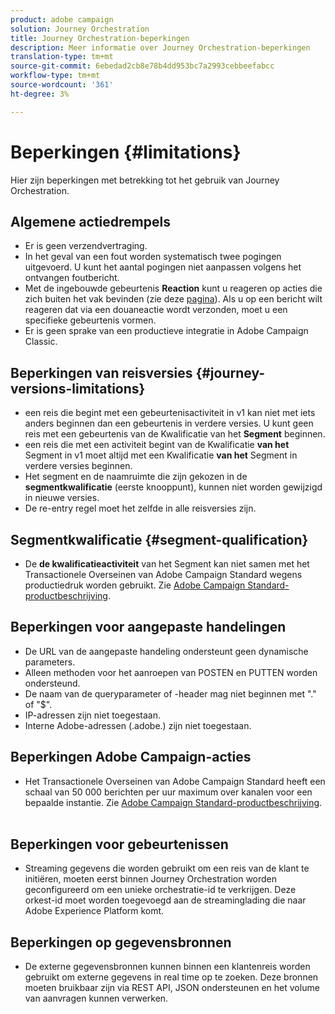 ```yaml
---
product: adobe campaign
solution: Journey Orchestration
title: Journey Orchestration-beperkingen
description: Meer informatie over Journey Orchestration-beperkingen
translation-type: tm+mt
source-git-commit: 6ebedad2cb8e78b4dd953bc7a2993cebbeefabcc
workflow-type: tm+mt
source-wordcount: '361'
ht-degree: 3%

---
```



# Beperkingen {#limitations}

Hier zijn beperkingen met betrekking tot het gebruik van Journey Orchestration.

## Algemene actiedrempels

* Er is geen verzendvertraging. 
* In het geval van een fout worden systematisch twee pogingen uitgevoerd. U kunt het aantal pogingen niet aanpassen volgens het ontvangen foutbericht. 
* Met de ingebouwde gebeurtenis **Reaction** kunt u reageren op acties die zich buiten het vak bevinden (zie deze [pagina](../building-journeys/reaction-events.md)). Als u op een bericht wilt reageren dat via een douaneactie wordt verzonden, moet u een specifieke gebeurtenis vormen. 
* Er is geen sprake van een productieve integratie in Adobe Campaign Classic.

## Beperkingen van reisversies {#journey-versions-limitations}

* een reis die begint met een gebeurtenisactiviteit in v1 kan niet met iets anders beginnen dan een gebeurtenis in verdere versies. U kunt geen reis met een gebeurtenis van de Kwalificatie van het **Segment** beginnen.
* een reis die met een activiteit begint van de Kwalificatie **van het** Segment in v1 moet altijd met een Kwalificatie **van het** Segment in verdere versies beginnen.
* Het segment en de naamruimte die zijn gekozen in de **segmentkwalificatie** (eerste knooppunt), kunnen niet worden gewijzigd in nieuwe versies.
* De re-entry regel moet het zelfde in alle reisversies zijn.

## Segmentkwalificatie {#segment-qualification}

* De **de kwalificatieactiviteit** van het Segment kan niet samen met het Transactionele Overseinen van Adobe Campaign Standard wegens productiedruk worden gebruikt. Zie [Adobe Campaign Standard-productbeschrijving](https://helpx.adobe.com/nl/legal/product-descriptions/campaign-standard.html). 
 

## Beperkingen voor aangepaste handelingen

* De URL van de aangepaste handeling ondersteunt geen dynamische parameters. 
* Alleen methoden voor het aanroepen van POSTEN en PUTTEN worden ondersteund. 
* De naam van de queryparameter of -header mag niet beginnen met &quot;.&quot; of &quot;$&quot;. 
* IP-adressen zijn niet toegestaan. 
* Interne Adobe-adressen (.adobe.) zijn niet toegestaan.
 

## Beperkingen Adobe Campaign-acties

* Het Transactionele Overseinen van Adobe Campaign Standard heeft een schaal van 50 000 berichten per uur maximum over kanalen voor een bepaalde instantie. Zie [Adobe Campaign Standard-productbeschrijving](https://helpx.adobe.com/nl/legal/product-descriptions/campaign-standard.html). 
 

## Beperkingen voor gebeurtenissen

* Streaming gegevens die worden gebruikt om een reis van de klant te initiëren, moeten eerst binnen Journey Orchestration worden geconfigureerd om een unieke orchestratie-id te verkrijgen. Deze orkest-id moet worden toegevoegd aan de streaminglading die naar Adobe Experience Platform komt.
 

## Beperkingen op gegevensbronnen

* De externe gegevensbronnen kunnen binnen een klantenreis worden gebruikt om externe gegevens in real time op te zoeken. Deze bronnen moeten bruikbaar zijn via REST API, JSON ondersteunen en het volume van aanvragen kunnen verwerken.